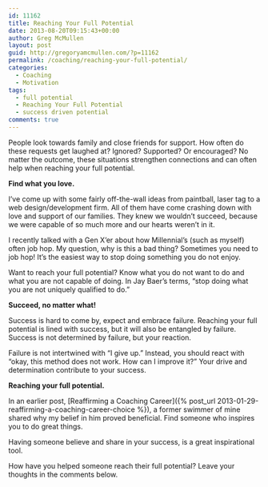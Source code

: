 ```yaml
---
id: 11162
title: Reaching Your Full Potential
date: 2013-08-20T09:15:43+00:00
author: Greg McMullen
layout: post
guid: http://gregoryamcmullen.com/?p=11162
permalink: /coaching/reaching-your-full-potential/
categories:
  - Coaching
  - Motivation
tags:
  - full potential
  - Reaching Your Full Potential
  - success driven potential
comments: true
---
```

People look towards family and close friends for support. How often do these requests get laughed at? Ignored? Supported? Or encouraged? No matter the outcome, these situations strengthen connections and can often help when reaching your full potential.

**Find what you love.**

I&#8217;ve come up with some fairly off-the-wall ideas from paintball, laser tag to a web design/development firm. All of them have come crashing down with love and support of our families. They knew we wouldn&#8217;t succeed, because we were capable of so much more and our hearts weren&#8217;t in it.

I recently talked with a Gen X’er about how Millennial&#8217;s (such as myself) often job hop. My question, why is this a bad thing? Sometimes you need to job hop! It’s the easiest way to stop doing something you do not enjoy.

Want to reach your full potential? Know what you do not want to do and what you are not capable of doing. In Jay Baer&#8217;s terms, “stop doing what you are not uniquely qualified to do.”

**Succeed, no matter what!**

Success is hard to come by, expect and embrace failure. Reaching your full potential is lined with success, but it will also be entangled by failure. Success is not determined by failure, but your reaction.

Failure is not intertwined with “I give up.” Instead, you should react with “okay, this method does not work. How can I improve it?” Your drive and determination contribute to your success.

**Reaching your full potential.**

In an earlier post, [Reaffirming a Coaching Career]({% post_url 2013-01-29-reaffirming-a-coaching-career-choice %}), a former swimmer of mine shared why my belief in him proved beneficial. Find someone who inspires you to do great things.

Having someone believe and share in your success, is a great inspirational tool.

How have you helped someone reach their full potential? Leave your thoughts in the comments below.